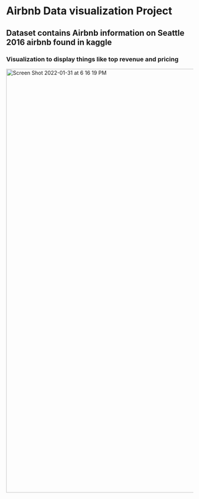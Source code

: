# Airbnb Data visualization Project
## Dataset contains Airbnb information on Seattle 2016 airbnb found in kaggle
### Visualization to display things like top revenue and pricing 

<img width="1140" alt="Screen Shot 2022-01-31 at 6 16 19 PM" src="https://user-images.githubusercontent.com/77351242/151888839-04a7a1c4-5824-43df-9639-e3d89d08c19c.png">
